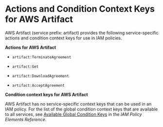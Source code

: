 # Actions and Condition Context Keys for AWS Artifact<a name="list_artifact"></a>

AWS Artifact \(service prefix: artifact\) provides the following service\-specific actions and condition context keys for use in IAM policies\.

**Actions for AWS Artifact**

+ `artifact:TerminateAgreement`

+ `artifact:Get`

+ `artifact:DownloadAgreement`

+ `artifact:AcceptAgreement`

**Condition context keys for AWS Artifact**

AWS Artifact has no service\-specific context keys that can be used in an IAM policy\. For the list of the global condition context keys that are available to all services, see [Available Global Condition Keys](reference_policies_condition-keys.md#AvailableKeys) in the *IAM Policy Elements Reference*\.